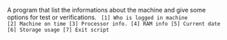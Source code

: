 A program that list the informations about the machine and give some options for test or verifications.
<code>
[1] Who is logged in machine
[2] Machine on time
[3] Processor info.
[4] RAM info
[5] Current date
[6] Storage usage
[7] Exit script
</code>

